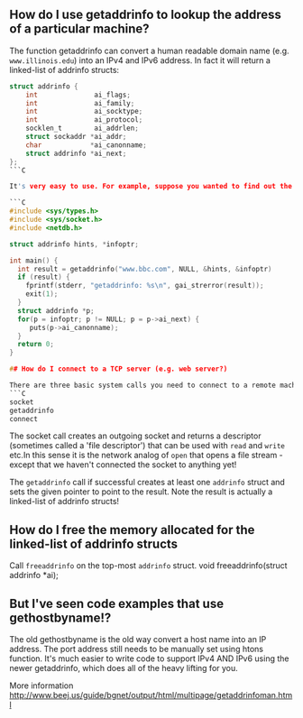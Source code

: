 ## How do I use getaddrinfo to lookup the address of a particular machine?

The function getaddrinfo can convert a human readable domain name (e.g. `www.illinois.edu`) into an IPv4 and IPv6 address. In fact it will return a linked-list of addrinfo structs:
```C
struct addrinfo {
    int              ai_flags;
    int              ai_family;
    int              ai_socktype;
    int              ai_protocol;
    socklen_t        ai_addrlen;
    struct sockaddr *ai_addr;
    char            *ai_canonname;
    struct addrinfo *ai_next;
};
```C

It's very easy to use. For example, suppose you wanted to find out the IP address of a webserver at www.bbc.com

```C
#include <sys/types.h>
#include <sys/socket.h>
#include <netdb.h>

struct addrinfo hints, *infoptr;

int main() {
  int result = getaddrinfo("www.bbc.com", NULL, &hints, &infoptr)
  if (result) {
    fprintf(stderr, "getaddrinfo: %s\n", gai_strerror(result));
    exit(1);
  }
  struct addrinfo *p;
  for(p = infoptr; p != NULL; p = p->ai_next) {
     puts(p->ai_canonname);
  }
  return 0;
}

## How do I connect to a TCP server (e.g. web server?)

There are three basic system calls you need to connect to a remote machine:
```C
socket
getaddrinfo
connect
```
The socket call creates an outgoing socket and returns a descriptor (sometimes called a 'file descriptor') that can be used with `read` and `write` etc.In this sense it is the network analog of `open` that opens a file stream - except that we haven't connected the socket to anything yet!

The `getaddrinfo` call if successful creates at least one `addrinfo` struct and sets the given pointer to point to the result. Note the result is actually a linked-list of addrinfo structs!



## How do I free the memory allocated for the linked-list of addrinfo structs

Call `freeaddrinfo` on the top-most `addrinfo` struct.
void freeaddrinfo(struct addrinfo *ai);

## But I've seen code examples that use gethostbyname!?

The old gethostbyname is the old way convert a host name into an IP address. The port address still needs to be manually set using htons function. It's much easier to write code to support IPv4 AND IPv6 using the newer getaddrinfo, which does all of the heavy lifting for you.

More information
http://www.beej.us/guide/bgnet/output/html/multipage/getaddrinfoman.html

